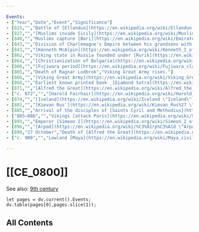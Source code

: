 ```yaml
---

Events:
- ["Year","Date","Event","Significance"]
- [825,"","Battle of [Ellandun](https://en.wikipedia.org/wiki/Ellandun \"Ellandun\"). Egbert defeats Mercians.","[Wessex](https://en.wikipedia.org/wiki/Wessex \"Wessex\") becomes the leading kingdom of England."]
- [827,"","[Muslims invade Sicily](https://en.wikipedia.org/wiki/Muslim_conquest_of_Sicily \"Muslim conquest of Sicily\").","First encounter of attempts to conquer [Byzantine Sicily](https://en.wikipedia.org/wiki/Sicily#Byzantine_period_(535–827) \"Sicily\"), until the last Byzantine outpost was conquered in 965."]
- [840,"","Muslims capture [Bari](https://en.wikipedia.org/wiki/Emirate_of_Bari \"Emirate of Bari\") and much of southern Italy.",""]
- [843,"","Division of Charlemagne's Empire between his grandsons with the [Treaty of Verdun](https://en.wikipedia.org/wiki/Treaty_of_Verdun \"Treaty of Verdun\").","Sets the stage for the founding of the [Holy Roman Empire](https://en.wikipedia.org/wiki/Holy_Roman_Empire \"Holy Roman Empire\") and France as separate states."]
- [843,"","[Kenneth McAlpin](https://en.wikipedia.org/wiki/Kenneth_I_of_Scotland \"Kenneth I of Scotland\") becomes king of the Picts and Scots, creating the [Kingdom of Alba](https://en.wikipedia.org/wiki/Kingdom_of_Alba \"Kingdom of Alba\").",""]
- [862,"","Viking state in Russia founded under [Rurik](https://en.wikipedia.org/wiki/Rurik \"Rurik\"), first at [Novgorod](https://en.wikipedia.org/wiki/Novgorod \"Novgorod\"), then [Kiev](https://en.wikipedia.org/wiki/Kiev \"Kiev\").",""]
- [864,"","[Christianization of Bulgaria](https://en.wikipedia.org/wiki/Christianization_of_Bulgaria \"Christianization of Bulgaria\").","The emperor of Bulgaria [Boris I](https://en.wikipedia.org/wiki/Boris_I_of_Bulgaria \"Boris I of Bulgaria\") was baptized in 864 and was named Michael. Bulgaria fall under the influence of [Byzantine Empire](https://en.wikipedia.org/wiki/Byzantine_Empire \"Byzantine Empire\")."]
- [866,"","[Fujiwara period](https://en.wikipedia.org/wiki/Fujiwara_clan \"Fujiwara clan\") in Japan.","Would become the most powerful clan during the [Heian period](https://en.wikipedia.org/wiki/Heian_period \"Heian period\") in Japan for around three centuries."]
- [865,"","Death of Ragnar Lodbrok","Viking Great Army rises."]
- [866,"","[Viking Great Army](https://en.wikipedia.org/wiki/Viking_Great_Army \"Viking Great Army\") arrives in England.","Northumbria, East Anglia, and Mercia were overwhelmed."]
- [868,"","Earliest known printed book _[Diamond Sutra](https://en.wikipedia.org/wiki/Diamond_Sutra \"Diamond Sutra\")_ in China with a date.",""]
- [871,"","[Alfred the Great](https://en.wikipedia.org/wiki/Alfred_the_Great \"Alfred the Great\") assumes the throne, the first king of a united England.","He defended England from [Viking](https://en.wikipedia.org/wiki/Viking \"Viking\") invaders, formed new laws and fostered a rebirth of religious and scholarly activities."]
- ["c. 872","","[Harold Fairhair](https://en.wikipedia.org/wiki/Harold_Fairhair \"Harold Fairhair\") becomes King of Norway.",""]
- [874,"","[Iceland](https://en.wikipedia.org/wiki/Iceland \"Iceland\") is settled by Norsemen.",""]
- [882,"","[Kievan Rus'](https://en.wikipedia.org/wiki/Kievan_Rus%27 \"Kievan Rus'\") is established.","Would be sustained until the [Mongol invasion of Rus'](https://en.wikipedia.org/wiki/Mongol_invasion_of_Rus%27 \"Mongol invasion of Rus'\") over four and a half centuries, despite peaking during the middle 11th century during the reign of [Yaroslav the Wise](https://en.wikipedia.org/wiki/Yaroslav_the_Wise \"Yaroslav the Wise\")."]
- [885,"","Arrival of the disciples of [Saints Cyril and Methodius](https://en.wikipedia.org/wiki/Saints_Cyril_and_Methodius \"Saints Cyril and Methodius\") in [Bulgaria](https://en.wikipedia.org/wiki/Bulgaria \"Bulgaria\")","Creation of the [Cyrillic script](https://en.wikipedia.org/wiki/Cyrillic_script \"Cyrillic script\"); in the following decades the country became the cultural and spiritual centre of the whole [Eastern Orthodox](https://en.wikipedia.org/wiki/Eastern_Orthodox \"Eastern Orthodox\") part of the [Slavic](https://en.wikipedia.org/wiki/Slavic_peoples \"Slavic peoples\") World."]
- ["885–886","","Vikings [attack Paris](https://en.wikipedia.org/wiki/Siege_of_Paris_(885%E2%80%9386) \"Siege of Paris (885–86)\").",""]
- [893,"","Emperor [Simeon I](https://en.wikipedia.org/wiki/Simeon_I_of_Bulgaria \"Simeon I of Bulgaria\") becomes ruler of the [First Bulgarian Empire](https://en.wikipedia.org/wiki/First_Bulgarian_Empire \"First Bulgarian Empire\") in the [Balkans](https://en.wikipedia.org/wiki/Balkans \"Balkans\").","Golden age of the [First Bulgarian Empire](https://en.wikipedia.org/wiki/First_Bulgarian_Empire \"First Bulgarian Empire\") (896–927). The [Cyrillic alphabet](https://en.wikipedia.org/wiki/Cyrillic_alphabet \"Cyrillic alphabet\") was developed in the [Preslav Literary School](https://en.wikipedia.org/wiki/Preslav_Literary_School \"Preslav Literary School\") and [Ohrid Literary School](https://en.wikipedia.org/wiki/Ohrid_Literary_School \"Ohrid Literary School\")."]
- [896,"","[Arpad](https://en.wikipedia.org/wiki/%C3%81rp%C3%A1d \"Árpád\") and the [Magyars](https://en.wikipedia.org/wiki/Magyars \"Magyars\") are present in [Pannonia](https://en.wikipedia.org/wiki/Pannonia \"Pannonia\").",""]
- [899,"27 October","Death of [Alfred the Great](https://en.wikipedia.org/wiki/Alfred_the_Great \"Alfred the Great\").",""]
- ["c. 900","","Lowland [Maya](https://en.wikipedia.org/wiki/Maya_civilization \"Maya civilization\") cities in the south collapse.","Signifies the end of the [Classic Period of Maya history](https://en.wikipedia.org/wiki/Mesoamerican_chronology \"Mesoamerican chronology\"). The Maya in northern [Yucatán](https://en.wikipedia.org/wiki/Yucat%C3%A1n_Peninsula \"Yucatán Peninsula\") continue to thrive."]

---
```


# [[CE_0800]]  

See also: [9th century](https://en.wikipedia.org/wiki/9th_century "9th century")


```dataviewjs
let pages = dv.current().Events;
dv.table(pages[0],pages.slice(1));
```


## All Contents

```folderv
```




